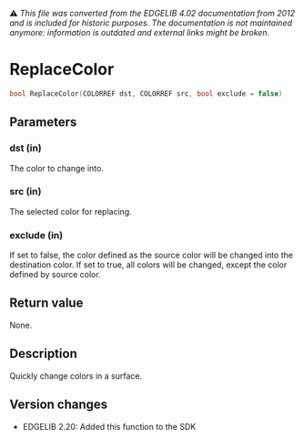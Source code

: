 :warning: _This file was converted from the EDGELIB 4.02 documentation from 2012 and is included for historic purposes. The documentation is not maintained anymore: information is outdated and external links might be broken._

# ReplaceColor


```c++
bool ReplaceColor(COLORREF dst, COLORREF src, bool exclude = false)
```

## Parameters
### dst (in)
The color to change into.

### src (in)
The selected color for replacing.

### exclude (in)
If set to false, the color defined as the source color will be changed into the destination color. If set to true, all colors will be changed, except the color defined by source color.

## Return value
None.

## Description
Quickly change colors in a surface.

## Version changes
- EDGELIB 2.20: Added this function to the SDK

